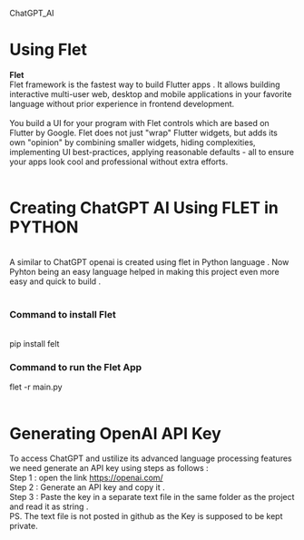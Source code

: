 ChatGPT_AI
# Using Flet 
<b>Flet</b><br>
Flet framework is the fastest way to build Flutter apps . It allows building interactive multi-user web, desktop and mobile applications in your favorite language without prior experience in frontend development.<br>
<br>
You build a UI for your program with Flet controls which are based on Flutter by Google. Flet does not just "wrap" Flutter widgets, but adds its own "opinion" by combining smaller widgets, hiding complexities, implementing UI best-practices, applying reasonable defaults - all to ensure your apps look cool and professional without extra efforts.
<br>
<br>
# <b>Creating ChatGPT AI Using FLET in PYTHON</b>
<br>
A similar to ChatGPT openai is created using flet in Python language . Now Pyhton being an easy language helped in making this project even more easy and quick to build . <br>
<br>
<h3>Command to install Flet</h3><br>
pip install felt <br>
<h3>Command to run the Flet App</h3>
flet -r main.py
<br>
<br>

# Generating OpenAI API Key<br>
To access ChatGPT and ustilize its advanced language processing features we need generate an API key using steps as follows :<br>
Step 1 : open the link   https://openai.com/<br>
Step 2 : Generate an API key and copy it . <br>
Step 3 : Paste the key in a separate text file in the same folder as the project and read it as string . <br>
PS. The text file is not posted in github as the Key is supposed to be kept private. 
<br>
